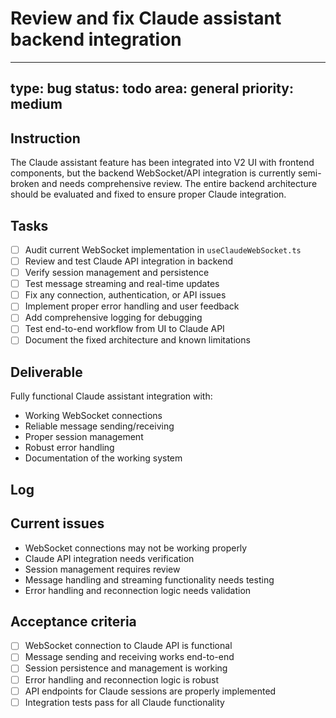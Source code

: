 # Review and fix Claude assistant backend integration

---
type: bug
status: todo
area: general
priority: medium
---


## Instruction
The Claude assistant feature has been integrated into V2 UI with frontend components, but the backend WebSocket/API integration is currently semi-broken and needs comprehensive review. The entire backend architecture should be evaluated and fixed to ensure proper Claude integration.

## Tasks
- [ ] Audit current WebSocket implementation in `useClaudeWebSocket.ts`
- [ ] Review and test Claude API integration in backend
- [ ] Verify session management and persistence
- [ ] Test message streaming and real-time updates
- [ ] Fix any connection, authentication, or API issues
- [ ] Implement proper error handling and user feedback
- [ ] Add comprehensive logging for debugging
- [ ] Test end-to-end workflow from UI to Claude API
- [ ] Document the fixed architecture and known limitations

## Deliverable
Fully functional Claude assistant integration with:
- Working WebSocket connections
- Reliable message sending/receiving
- Proper session management
- Robust error handling
- Documentation of the working system

## Log

## Current issues
- WebSocket connections may not be working properly
- Claude API integration needs verification
- Session management requires review
- Message handling and streaming functionality needs testing
- Error handling and reconnection logic needs validation

## Acceptance criteria
- [ ] WebSocket connection to Claude API is functional
- [ ] Message sending and receiving works end-to-end
- [ ] Session persistence and management is working
- [ ] Error handling and reconnection logic is robust
- [ ] API endpoints for Claude sessions are properly implemented
- [ ] Integration tests pass for all Claude functionality
